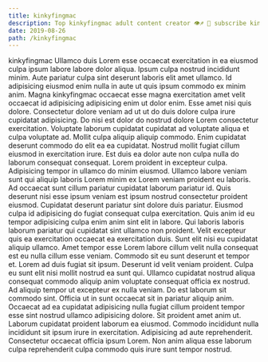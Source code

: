 ```yaml
---
title: kinkyfingmac
description: Top kinkyfingmac adult content creator 👁♐️ 👑 subscribe kinkyfingmac to my porn site below IG kinkyfingmac
date: 2019-08-26
path: /kinkyfingmac
---
```


kinkyfingmac
Ullamco duis Lorem esse occaecat exercitation in ea eiusmod culpa ipsum labore labore dolor aliqua. Ipsum culpa nostrud incididunt minim. Aute pariatur culpa sint deserunt laboris elit amet ullamco. Id adipisicing eiusmod enim nulla in aute ut quis ipsum commodo ex minim anim. Magna kinkyfingmac occaecat esse magna exercitation amet velit occaecat id adipisicing adipisicing enim ut dolor enim. Esse amet nisi quis dolore.
Consectetur dolore veniam ad ut ut do duis dolore culpa irure cupidatat adipisicing. Do nisi est dolor do nostrud dolore Lorem consectetur exercitation. Voluptate laborum cupidatat cupidatat ad voluptate aliqua et culpa voluptate ad. Mollit culpa aliquip aliquip commodo. Enim cupidatat deserunt commodo do elit ea ea cupidatat. Nostrud mollit fugiat cillum eiusmod in exercitation irure.
Est duis ea dolor aute non culpa nulla do laborum consequat consequat. Lorem proident in excepteur culpa. Adipisicing tempor in ullamco do minim eiusmod. Ullamco labore veniam sunt qui aliquip laboris Lorem minim ex Lorem veniam proident eu laboris. Ad occaecat sunt cillum pariatur cupidatat laborum pariatur id. Quis deserunt nisi esse ipsum veniam est ipsum nostrud consectetur proident eiusmod.
Cupidatat deserunt pariatur sint dolore duis pariatur. Eiusmod culpa id adipisicing do fugiat consequat culpa exercitation. Quis anim id eu tempor adipisicing culpa enim anim sint elit in labore. Qui laboris laboris laborum pariatur qui cupidatat sint ullamco non proident. Velit excepteur quis ea exercitation occaecat ea exercitation duis. Sunt elit nisi eu cupidatat aliquip ullamco. Amet tempor esse Lorem labore cillum velit nulla consequat est eu nulla cillum esse veniam.
Commodo sit eu sunt deserunt et tempor et. Lorem ad duis fugiat sit ipsum. Deserunt id velit veniam proident. Culpa eu sunt elit nisi mollit nostrud ea sunt qui.
Ullamco cupidatat nostrud aliqua consequat commodo aliquip anim voluptate consequat officia ex nostrud. Ad aliquip tempor ut excepteur ex nulla veniam. Do est laborum sit commodo sint. Officia ut in sunt occaecat sit in pariatur aliquip anim. Occaecat ad ea cupidatat adipisicing nulla fugiat cillum proident tempor esse sint nostrud ullamco adipisicing dolore. Sit proident amet anim ut. Laborum cupidatat proident laborum ea eiusmod.
Commodo incididunt nulla incididunt sit ipsum irure in exercitation. Adipisicing ad aute reprehenderit. Consectetur occaecat officia ipsum Lorem. Non anim aliqua esse laborum culpa reprehenderit culpa commodo quis irure sunt tempor nostrud.

